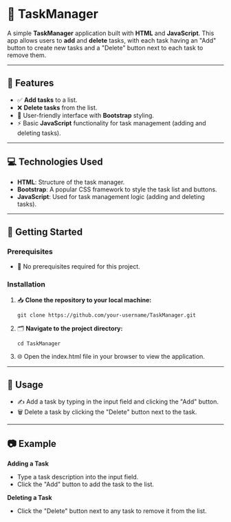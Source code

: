 # 📝 TaskManager

A simple **TaskManager** application built with **HTML** and **JavaScript**. This app allows users to **add** and **delete** tasks, with each task having an "Add" button to create new tasks and a "Delete" button next to each task to remove them.

---

## 🚀 Features

- ✅ **Add tasks** to a list.
- ❌ **Delete tasks** from the list.
- 🎨 User-friendly interface with **Bootstrap** styling.
- ⚡ Basic **JavaScript** functionality for task management (adding and deleting tasks).

---

## 💻 Technologies Used

- **HTML**: Structure of the task manager.
- **Bootstrap**: A popular CSS framework to style the task list and buttons.
- **JavaScript**: Used for task management logic (adding and deleting tasks).

---

## 🏁 Getting Started

### Prerequisites

- 🔧 No prerequisites required for this project.

### Installation

1. 📥 **Clone the repository to your local machine:**

   ```
   git clone https://github.com/your-username/TaskManager.git
   ```
2. 🗂 **Navigate to the project directory:**
   ```
   cd TaskManager
   ```
3. 🌐 Open the index.html file in your browser to view the application.

---

## 📝 Usage

- ✍️ Add a task by typing in the input field and clicking the "Add" button.
- 🗑 Delete a task by clicking the "Delete" button next to the task.

---

## 📷 Example

**Adding a Task**
  - Type a task description into the input field.
  - Click the "Add" button to add the task to the list.

**Deleting a Task**
  - Click the "Delete" button next to any task to remove it from the list.


